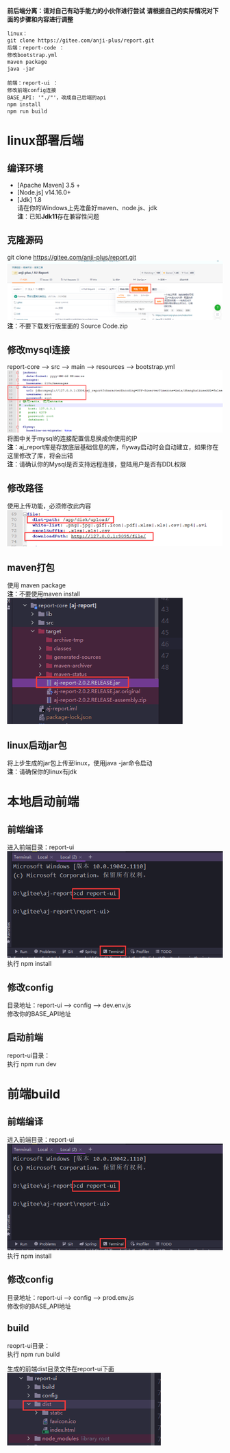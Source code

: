 **前后端分离：请对自己有动手能力的小伙伴进行尝试**
**请根据自己的实际情况对下面的步骤和内容进行调整**
```
linux：
git clone https://gitee.com/anji-plus/report.git
后端：report-code ：
修改bootstrap.yml
maven package
java -jar

前端：report-ui ：
修改前端config连接
BASE_API: '"./"'，改成自己后端的api
npm install
npm run build
```
# linux部署后端
## 编译环境
- [Apache Maven] 3.5 +<br>
- [Node.js] v14.16.0+<br>
- [Jdk] 1.8 <br>
请在你的Windows上先准备好maven、node.js、jdk <br>
**注**：已知**Jdk11**存在兼容性问题 <br>

## 克隆源码
git clone https://gitee.com/anji-plus/report.git <br>
![img9.png](../picture/quickly/img_9.png) <br>
**注**：不要下载发行版里面的 Source Code.zip <br>

## 修改mysql连接
report-core --> src --> main --> resources --> bootstrap.yml <br>
![bootstrap.png](../picture/quickly/img_2.png) <br>
将图中关于mysql的连接配置信息换成你使用的IP <br>
**注**：aj_report库是存放底层基础信息的库，flyway启动时会自动建立，如果你在这里修改了库，将会出错<br>
**注**：请确认你的Mysql是否支持远程连接，登陆用户是否有DDL权限 <br>

## 修改路径
使用上传功能，必须修改此内容 <br>
![file.png](../picture/quickly/img_5.png) <br> 

## maven打包
使用 maven package <br>
**注**：不要使用maven install <br>
![img10](../picture/quickly/img_10.png) <br>

## linux启动jar包
将上步生成的jar包上传至linux，使用java -jar命令启动 <br>
**注**：请确保你的linux有jdk <br>

# 本地启动前端
## 前端编译
进入前端目录：report-ui <br>
![img11](../picture/quickly/img_11.png) <br>
执行 npm install <br>

## 修改config
目录地址：report-ui --> config --> dev.env.js <br>
修改你的BASE_API地址 <br>

## 启动前端
report-ui目录： <br>
执行 npm run dev <br>

# 前端build
## 前端编译
进入前端目录：report-ui <br> 
![img11](../picture/quickly/img_11.png) <br>
执行 npm install <br>

## 修改config
目录地址：report-ui --> config --> prod.env.js <br>
修改你的BASE_API地址 <br>

## build
reoprt-ui目录： <br>
执行 npm run build <br>

生成的前端dist目录文件在report-ui下面 <br>
![img12](../picture/quickly/img_12.png) <br>


